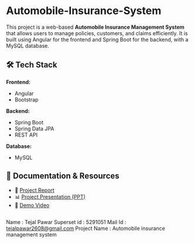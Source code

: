 # Automobile-Insurance-System

This project is a web-based **Automobile Insurance Management System** that allows users to manage policies, customers, and claims efficiently. It is built using Angular for the frontend and Spring Boot for the backend, with a MySQL database.

## 🛠️ Tech Stack

**Frontend:**  
- Angular  
- Bootstrap  

**Backend:**  
- Spring Boot  
- Spring Data JPA  
- REST API  

**Database:**  
- MySQL  

## 📄 Documentation & Resources

- 📘 [Project Report](https://docs.google.com/document/d/168HJ0k6mT6Fboz4V6zsGLW8S9M02eDVy/edit?usp=sharing&ouid=117896069227246961666&rtpof=true&sd=true)
- 📊 [Project Presentation (PPT)](https://docs.google.com/presentation/d/1_XbYqF2aEOXxsI93RFYzz34Mf7jS4eC_/edit?usp=sharing&ouid=117896069227246961666&rtpof=true&sd=true)
- 🎥 [Demo Video](https://drive.google.com/file/d/1VFiB7Fw66wPurFWfcgflQBWrgNcL3oGw/view?usp=sharing)

##
Name : Tejal Pawar
Superset id : 5291051
Mail Id : tejalpawar2608@gmail.com
Project Name : Automobile insurance management system